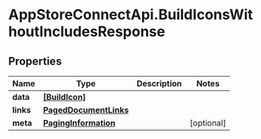 # AppStoreConnectApi.BuildIconsWithoutIncludesResponse

## Properties

Name | Type | Description | Notes
------------ | ------------- | ------------- | -------------
**data** | [**[BuildIcon]**](BuildIcon.md) |  | 
**links** | [**PagedDocumentLinks**](PagedDocumentLinks.md) |  | 
**meta** | [**PagingInformation**](PagingInformation.md) |  | [optional] 


